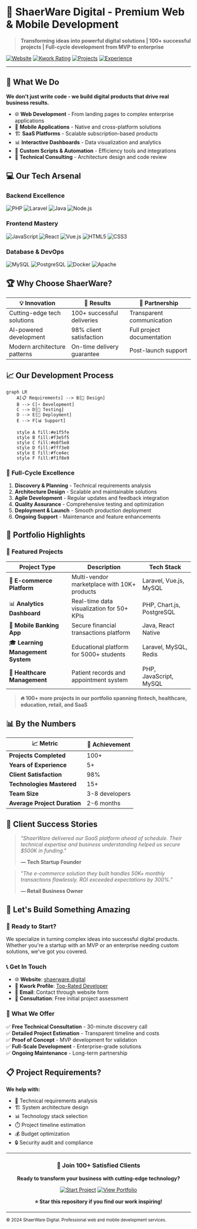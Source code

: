 # 🚀 ShaerWare Digital - Premium Web & Mobile Development

> **Transforming ideas into powerful digital solutions | 100+ successful projects | Full-cycle development from MVP to enterprise**

[![Website](https://img.shields.io/badge/Website-shaerware.digital-blue?style=for-the-badge)](https://shaerware.digital)
[![Kwork Rating](https://img.shields.io/badge/Kwork-TOP%20Rated-gold?style=for-the-badge)](https://kwork.ru/user/senior-php-developer)
[![Projects](https://img.shields.io/badge/Projects-100+-green?style=for-the-badge)](#portfolio)
[![Experience](https://img.shields.io/badge/Experience-5%2B%20Years-orange?style=for-the-badge)](#about)

---

## 🎯 What We Do

**We don't just write code - we build digital products that drive real business results.**

- 🌐 **Web Development** - From landing pages to complex enterprise applications
- 📱 **Mobile Applications** - Native and cross-platform solutions  
- 🏗️ **SaaS Platforms** - Scalable subscription-based products
- 📊 **Interactive Dashboards** - Data visualization and analytics
- 🔧 **Custom Scripts & Automation** - Efficiency tools and integrations
- 💼 **Technical Consulting** - Architecture design and code review

## 💻 Our Tech Arsenal

### **Backend Excellence**
![PHP](https://img.shields.io/badge/PHP-777BB4?style=flat-square&logo=php&logoColor=white)
![Laravel](https://img.shields.io/badge/Laravel-FF2D20?style=flat-square&logo=laravel&logoColor=white)
![Java](https://img.shields.io/badge/Java-ED8B00?style=flat-square&logo=java&logoColor=white)
![Node.js](https://img.shields.io/badge/Node.js-43853D?style=flat-square&logo=node.js&logoColor=white)

### **Frontend Mastery**
![JavaScript](https://img.shields.io/badge/JavaScript-F7DF1E?style=flat-square&logo=javascript&logoColor=black)
![React](https://img.shields.io/badge/React-20232A?style=flat-square&logo=react&logoColor=61DAFB)
![Vue.js](https://img.shields.io/badge/Vue.js-35495E?style=flat-square&logo=vue.js&logoColor=4FC08D)
![HTML5](https://img.shields.io/badge/HTML5-E34F26?style=flat-square&logo=html5&logoColor=white)
![CSS3](https://img.shields.io/badge/CSS3-1572B6?style=flat-square&logo=css3&logoColor=white)

### **Database & DevOps**
![MySQL](https://img.shields.io/badge/MySQL-00000F?style=flat-square&logo=mysql&logoColor=white)
![PostgreSQL](https://img.shields.io/badge/PostgreSQL-316192?style=flat-square&logo=postgresql&logoColor=white)
![Docker](https://img.shields.io/badge/Docker-2496ED?style=flat-square&logo=docker&logoColor=white)
![Apache](https://img.shields.io/badge/Apache-D22128?style=flat-square&logo=apache&logoColor=white)

## 🏆 Why Choose ShaerWare?

| 💡 **Innovation** | 🎯 **Results** | 🤝 **Partnership** |
|------------------|-----------------|-------------------|
| Cutting-edge tech solutions | 100+ successful deliveries | Transparent communication |
| AI-powered development | 98% client satisfaction | Full project documentation |
| Modern architecture patterns | On-time delivery guarantee | Post-launch support |

## 📈 Our Development Process

```mermaid
graph LR
    A[📋 Requirements] --> B[🎨 Design]
    B --> C[⚡ Development]
    C --> D[🧪 Testing]
    D --> E[🚀 Deployment]
    E --> F[📊 Support]
    
    style A fill:#e1f5fe
    style B fill:#f3e5f5
    style C fill:#e8f5e8
    style D fill:#fff3e0
    style E fill:#fce4ec
    style F fill:#f1f8e9
```

### 🔄 **Full-Cycle Excellence**
1. **Discovery & Planning** - Technical requirements analysis
2. **Architecture Design** - Scalable and maintainable solutions
3. **Agile Development** - Regular updates and feedback integration
4. **Quality Assurance** - Comprehensive testing and optimization
5. **Deployment & Launch** - Smooth production deployment
6. **Ongoing Support** - Maintenance and feature enhancements

## 💼 Portfolio Highlights

### 🌟 **Featured Projects**

| Project Type | Description | Tech Stack |
|--------------|-------------|------------|
| 🏪 **E-commerce Platform** | Multi-vendor marketplace with 10K+ products | Laravel, Vue.js, MySQL |
| 📊 **Analytics Dashboard** | Real-time data visualization for 50+ KPIs | PHP, Chart.js, PostgreSQL |
| 📱 **Mobile Banking App** | Secure financial transactions platform | Java, React Native |
| 🎓 **Learning Management System** | Educational platform for 5000+ students | Laravel, MySQL, Redis |
| 🏥 **Healthcare Management** | Patient records and appointment system | PHP, JavaScript, MySQL |

> **🔥 100+ more projects in our portfolio spanning fintech, healthcare, education, retail, and SaaS**

## 📊 By the Numbers

<div align="center">

| 📈 **Metric** | 🎯 **Achievement** |
|---------------|-------------------|
| **Projects Completed** | 100+ |
| **Years of Experience** | 5+ |
| **Client Satisfaction** | 98% |
| **Technologies Mastered** | 15+ |
| **Team Size** | 3-8 developers |
| **Average Project Duration** | 2-6 months |

</div>

## 🌟 Client Success Stories

> *"ShaerWare delivered our SaaS platform ahead of schedule. Their technical expertise and business understanding helped us secure $500K in funding."*
> 
> **— Tech Startup Founder**

> *"The e-commerce solution they built handles 50K+ monthly transactions flawlessly. ROI exceeded expectations by 300%."*
> 
> **— Retail Business Owner**

## 🤝 Let's Build Something Amazing

### 🚀 **Ready to Start?**

We specialize in turning complex ideas into successful digital products. Whether you're a startup with an MVP or an enterprise needing custom solutions, we've got you covered.

### 📞 **Get In Touch**

- 🌐 **Website**: [shaerware.digital](https://shaerware.digital)
- 💼 **Kwork Profile**: [Top-Rated Developer](https://kwork.ru/user/senior-php-developer)
- 📧 **Email**: Contact through website form
- 💬 **Consultation**: Free initial project assessment

### 🎯 **What We Offer**

✅ **Free Technical Consultation** - 30-minute discovery call  
✅ **Detailed Project Estimation** - Transparent timeline and costs  
✅ **Proof of Concept** - MVP development for validation  
✅ **Full-Scale Development** - Enterprise-grade solutions  
✅ **Ongoing Maintenance** - Long-term partnership  

## 📋 Project Requirements?

**We help with:**
- 📝 Technical requirements analysis
- 🏗️ System architecture design  
- 📊 Technology stack selection
- ⏱️ Project timeline estimation
- 💰 Budget optimization
- 🔒 Security audit and compliance

---

<div align="center">

### 🌟 **Join 100+ Satisfied Clients**

**Ready to transform your business with cutting-edge technology?**

[![Start Project](https://img.shields.io/badge/Start_Project-Contact_Us-blue?style=for-the-badge&logo=rocket)](https://shaerware.digital)
[![View Portfolio](https://img.shields.io/badge/View_Portfolio-Our_Work-green?style=for-the-badge&logo=github)](https://shaerware.digital/ru/proekty/)

**⭐ Star this repository if you find our work inspiring!**

</div>

---

<sup>© 2024 ShaerWare Digital. Professional web and mobile development services.</sup>
